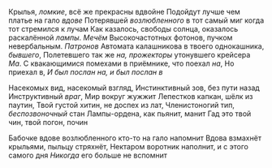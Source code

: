 Крылья, *ломкие*, всё же прекрасны вдвойне
Подойдут лучше чем платье на гало *вдове*
Потерявшей *возлюбленного* в тот самый миг 
когда тот стремился к лучам
Как казалось, свободы солнца, 
оказалось раскалённой *лампы*. *Мечём*
Высокочастотных фотонов, пучком невербальным. *Патронов*
Автомата калашникова в твоего однокашника, *бывшего*,
Полетевшего так же *на, прожекторы* утонувшего крейсера *Ма*.
С квакающимися помехами  в приёмнике, что поехал *на*, 
Но приехал в, *И был послан на, и был послан в*

Насекомых вид, насекомый взгляд,
Инстинктивный зов, без пути назад
Инструктивный *враг*, Мир вокруг жужжит
Лепестков капкан, шёлк из паутин,
Твой густой хитин, не доспех из лат,
Членистоногий тип, *беспозвоночный* стан
Лампы-ордена, как пьянит, манит
Гад это твой чин, твой погон, почин

Бабочке вдове возлюбленного кто-то на гало напомнит
Вдова взмахнёт крыльями, пыльцу стряхнёт,
Нектаром воротник наполнит, и с этого самого дня
*Никогда* его больше не вспомнит


